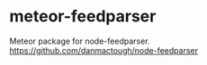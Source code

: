 # meteor-feedparser
Meteor package for node-feedparser.  https://github.com/danmactough/node-feedparser

